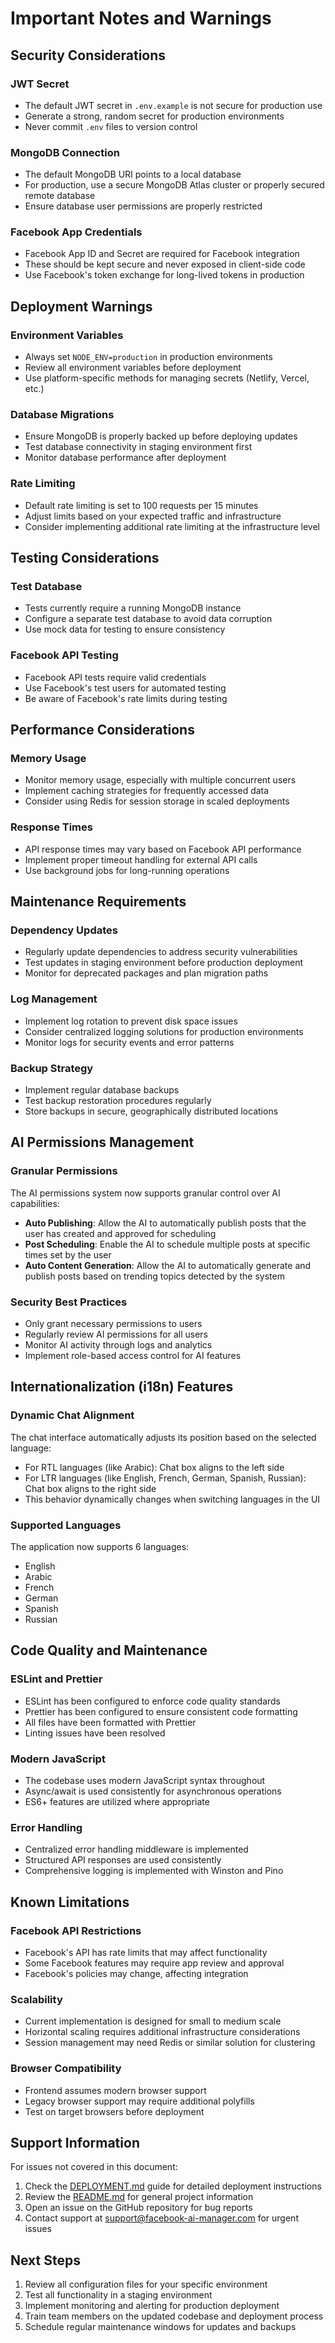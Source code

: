 # Important Notes and Warnings

## Security Considerations

### JWT Secret
- The default JWT secret in `.env.example` is not secure for production use
- Generate a strong, random secret for production environments
- Never commit `.env` files to version control

### MongoDB Connection
- The default MongoDB URI points to a local database
- For production, use a secure MongoDB Atlas cluster or properly secured remote database
- Ensure database user permissions are properly restricted

### Facebook App Credentials
- Facebook App ID and Secret are required for Facebook integration
- These should be kept secure and never exposed in client-side code
- Use Facebook's token exchange for long-lived tokens in production

## Deployment Warnings

### Environment Variables
- Always set `NODE_ENV=production` in production environments
- Review all environment variables before deployment
- Use platform-specific methods for managing secrets (Netlify, Vercel, etc.)

### Database Migrations
- Ensure MongoDB is properly backed up before deploying updates
- Test database connectivity in staging environment first
- Monitor database performance after deployment

### Rate Limiting
- Default rate limiting is set to 100 requests per 15 minutes
- Adjust limits based on your expected traffic and infrastructure
- Consider implementing additional rate limiting at the infrastructure level

## Testing Considerations

### Test Database
- Tests currently require a running MongoDB instance
- Configure a separate test database to avoid data corruption
- Use mock data for testing to ensure consistency

### Facebook API Testing
- Facebook API tests require valid credentials
- Use Facebook's test users for automated testing
- Be aware of Facebook's rate limits during testing

## Performance Considerations

### Memory Usage
- Monitor memory usage, especially with multiple concurrent users
- Implement caching strategies for frequently accessed data
- Consider using Redis for session storage in scaled deployments

### Response Times
- API response times may vary based on Facebook API performance
- Implement proper timeout handling for external API calls
- Use background jobs for long-running operations

## Maintenance Requirements

### Dependency Updates
- Regularly update dependencies to address security vulnerabilities
- Test updates in staging environment before production deployment
- Monitor for deprecated packages and plan migration paths

### Log Management
- Implement log rotation to prevent disk space issues
- Consider centralized logging solutions for production environments
- Monitor logs for security events and error patterns

### Backup Strategy
- Implement regular database backups
- Test backup restoration procedures regularly
- Store backups in secure, geographically distributed locations

## AI Permissions Management

### Granular Permissions
The AI permissions system now supports granular control over AI capabilities:
- **Auto Publishing**: Allow the AI to automatically publish posts that the user has created and approved for scheduling
- **Post Scheduling**: Enable the AI to schedule multiple posts at specific times set by the user
- **Auto Content Generation**: Allow the AI to automatically generate and publish posts based on trending topics detected by the system

### Security Best Practices
- Only grant necessary permissions to users
- Regularly review AI permissions for all users
- Monitor AI activity through logs and analytics
- Implement role-based access control for AI features

## Internationalization (i18n) Features

### Dynamic Chat Alignment
The chat interface automatically adjusts its position based on the selected language:
- For RTL languages (like Arabic): Chat box aligns to the left side
- For LTR languages (like English, French, German, Spanish, Russian): Chat box aligns to the right side
- This behavior dynamically changes when switching languages in the UI

### Supported Languages
The application now supports 6 languages:
- English
- Arabic
- French
- German
- Spanish
- Russian

## Code Quality and Maintenance

### ESLint and Prettier
- ESLint has been configured to enforce code quality standards
- Prettier has been configured to ensure consistent code formatting
- All files have been formatted with Prettier
- Linting issues have been resolved

### Modern JavaScript
- The codebase uses modern JavaScript syntax throughout
- Async/await is used consistently for asynchronous operations
- ES6+ features are utilized where appropriate

### Error Handling
- Centralized error handling middleware is implemented
- Structured API responses are used consistently
- Comprehensive logging is implemented with Winston and Pino

## Known Limitations

### Facebook API Restrictions
- Facebook's API has rate limits that may affect functionality
- Some Facebook features may require app review and approval
- Facebook's policies may change, affecting integration

### Scalability
- Current implementation is designed for small to medium scale
- Horizontal scaling requires additional infrastructure considerations
- Session management may need Redis or similar solution for clustering

### Browser Compatibility
- Frontend assumes modern browser support
- Legacy browser support may require additional polyfills
- Test on target browsers before deployment

## Support Information

For issues not covered in this document:

1. Check the [DEPLOYMENT.md](DEPLOYMENT.md) guide for detailed deployment instructions
2. Review the [README.md](README.md) for general project information
3. Open an issue on the GitHub repository for bug reports
4. Contact support at support@facebook-ai-manager.com for urgent issues

## Next Steps

1. Review all configuration files for your specific environment
2. Test all functionality in a staging environment
3. Implement monitoring and alerting for production deployment
4. Train team members on the updated codebase and deployment process
5. Schedule regular maintenance windows for updates and backups